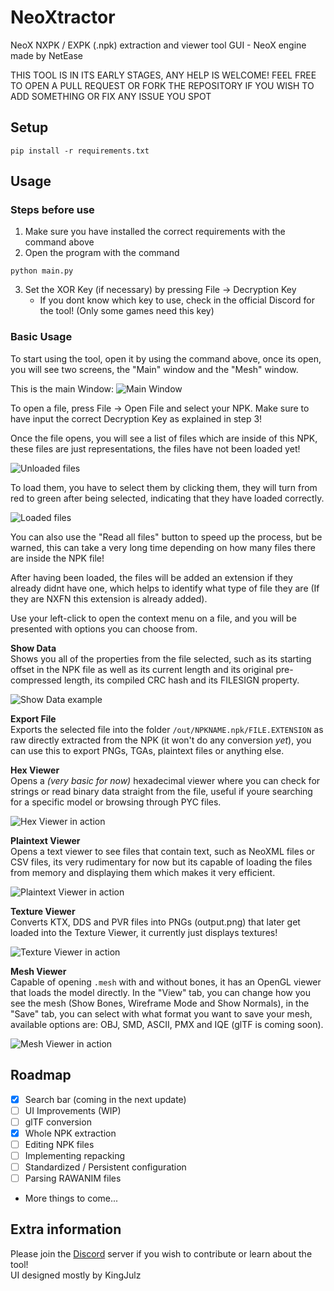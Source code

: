 # NeoXtractor
 NeoX NXPK / EXPK (.npk) extraction and viewer tool GUI - NeoX engine made by NetEase

THIS TOOL IS IN ITS EARLY STAGES, ANY HELP IS WELCOME! FEEL FREE TO OPEN A PULL REQUEST OR FORK THE REPOSITORY IF YOU WISH TO ADD SOMETHING OR FIX ANY ISSUE YOU SPOT

## Setup
```
pip install -r requirements.txt
```

## Usage

### Steps before use
1. Make sure you have installed the correct requirements with the command above
2. Open the program with the command
```
python main.py
```
3. Set the XOR Key (if necessary) by pressing File -> Decryption Key
    - If you dont know which key to use, check in the official Discord for the tool! (Only some games need this key)
 
### Basic Usage
To start using the tool, open it by using the command above, once its open, you will see two screens, the "Main" window and the "Mesh" window.

This is the main Window:
![Main Window](https://github.com/user-attachments/assets/02b85303-6ebe-4016-9a6b-cc789ba90987)

To open a file, press File -> Open File and select your NPK. Make sure to have input the correct Decryption Key as explained in step 3!

Once the file opens, you will see a list of files which are inside of this NPK, these files are just representations, the files have not been loaded yet! 

![Unloaded files](https://github.com/user-attachments/assets/8eaf3272-a859-47a9-9b1f-726b8ae15085)

To load them, you have to select them by clicking them, they will turn from red to green after being selected, indicating that they have loaded correctly.

![Loaded files](https://github.com/user-attachments/assets/e47e91a7-23b7-4f5b-a865-c770a972b245)

You can also use the "Read all files" button to speed up the process, but be warned, this can take a very long time depending on how many files there are inside the NPK file!

After having been loaded, the files will be added an extension if they already didnt have one, which helps to identify what type of file they are (If they are NXFN this extension is already added).

Use your left-click to open the context menu on a file, and you will be presented with options you can choose from.

**Show Data**<br>
Shows you all of the properties from the file selected, such as its starting offset in the NPK file as well as its current length and its original pre-compressed length, its compiled CRC hash and its FILESIGN property.

![Show Data example](https://github.com/user-attachments/assets/5cb63480-d35e-40d5-b5f8-4f10f78c67ff)

**Export File**<br>
Exports the selected file into the folder `/out/NPKNAME.npk/FILE.EXTENSION` as raw directly extracted from the NPK (it won't do any conversion *yet*), you can use this to export PNGs, TGAs, plaintext files or anything else.

**Hex Viewer**<br>
Opens a *(very basic for now)* hexadecimal viewer where you can check for strings or read binary data straight from the file, useful if youre searching for a specific model or browsing through PYC files.

![Hex Viewer in action](https://github.com/user-attachments/assets/34b53d1e-b379-4b5d-b58a-e14c7ffbbf80)

**Plaintext Viewer**<br>
Opens a text viewer to see files that contain text, such as NeoXML files or CSV files, its very rudimentary for now but its capable of loading the files from memory and displaying them which makes it very efficient.

![Plaintext Viewer in action](https://github.com/user-attachments/assets/ef9f15dd-1c4f-4683-b826-0a4aa4237f1d)

**Texture Viewer**<br>
Converts KTX, DDS and PVR files into PNGs (output.png) that later get loaded into the Texture Viewer, it currently just displays textures!

![Texture Viewer in action](https://github.com/user-attachments/assets/733a33ce-dd9c-42c6-80a3-38cc15a6981f)

**Mesh Viewer**<br>
Capable of opening `.mesh` with and without bones, it has an OpenGL viewer that loads the model directly. In the "View" tab, you can change how you see the mesh (Show Bones, Wireframe Mode and Show Normals), in the "Save" tab, you can select with what format you want to save your mesh, available options are: OBJ, SMD, ASCII, PMX and IQE (glTF is coming soon). 

![Mesh Viewer in action](https://github.com/user-attachments/assets/dba83f60-cf73-4ede-81a2-e0584d6d8402)

## Roadmap

- [x] Search bar (coming in the next update)
- [ ] UI Improvements (WIP)
- [ ] glTF conversion
- [x] Whole NPK extraction
- [ ] Editing NPK files
- [ ] Implementing repacking
- [ ] Standardized / Persistent configuration
- [ ] Parsing RAWANIM files
- More things to come...

## Extra information

Please join the [Discord](https://discord.gg/eedXVqzmfn) server if you wish to contribute or learn about the tool!<br>
UI designed mostly by KingJulz

